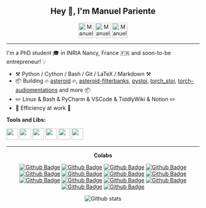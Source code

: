 <div align="center">
<h2>Hey 👋, I'm Manuel Pariente</h2>

[<img align="center" alt="Manuel Pariente | LinkedIn" height="40px" src="https://www.flaticon.com/svg/static/icons/svg/725/725337.svg"/>][linkedin]
[<img align="center" alt="Manuel Pariente | Twitter" height="40px" src="https://user-images.githubusercontent.com/18496796/107147301-8e8dfb80-694d-11eb-9fc6-f935c1754cd9.png"/>][twitter]
[<img align="center" alt="Manuel Pariente | Twitter" height="40px" src="https://external-content.duckduckgo.com/iu/?u=https%3A%2F%2Feducation.usm.my%2Fimages%2FGoogle-Scholar-logo.png&f=1&nofb=1"/>][scholar]


</div>

----

I'm a PhD student 🎓 in INRIA Nancy, France :fr: and soon-to-be entrepreneur! :bulb:

- :hammer_and_pick: Python / Cython / Bash / Git / LaTeX / Markdown :hammer_and_pick:
- :package: Building :fire: [asteroid](https://github.com/asteroid-team/asteroid) :fire:, [asteroid-filterbanks](https://github.com/asteroid-team/asteroid-filterbanks), [pystoi](https://github.com/mpariente/pystoi), [torch_stoi](https://github.com/asteroid-team/pytorch_stoi), [torch-audiomentations](https://github.com/asteroid-team/torch-audiomentations) and more :package:
- :pencil2: Linux & Bash & PyCharm & VSCode & TiddlyWiki & Notion :pencil2:
- :dart: Efficiency at work :dart:

**Tools and Libs:**  

<code><img height="30px" src="https://pytorch.org/assets/images/logo-icon.svg"></code>
<code><img height="30px" src="https://upload.wikimedia.org/wikipedia/commons/thumb/a/ae/Keras_logo.svg/180px-Keras_logo.svg.png"></code>
<code><img height="30px" src="https://numpy.org/images/logos/numpy.svg"></code>
<code><img height="30px" src="https://raw.githubusercontent.com/pandas-dev/pandas/master/web/pandas/static/img/pandas_mark.svg"></code>
<code><img height="30px" src="https://raw.githubusercontent.com/PyTorchLightning/pytorch-lightning/master/docs/source/_images/logos/lightning_icon.svg"></code>
<code><img height="30px" src="https://raw.githubusercontent.com/asteroid-team/asteroid-team.github.io/master/logos/asteroid_phones_dark.svg"></code>

----
<div align="center">
<strong>Colabs</strong>

[![Github Badge](https://img.shields.io/badge/-@asteroidteam-24292e?style=flat&logo=Github&logoColor=white&link=https://github.com/asteroidteam)](https://github.com/asteroid-team)
[![Github Badge](https://img.shields.io/badge/-@popcornell-24292e?style=flat&logo=Github&logoColor=white&link=https://github.com/popcornell)](https://github.com/popcornell)
[![Github Badge](https://img.shields.io/badge/-@jonashaag-24292e?style=flat&logo=Github&logoColor=white&link=https://github.com/jonashaag)](https://github.com/jonashaag)
[![Github Badge](https://img.shields.io/badge/-@JorisCos-24292e?style=flat&logo=Github&logoColor=white&link=https://github.com/JorisCos)](https://github.com/JorisCos)
[![Github Badge](https://img.shields.io/badge/-@julienc-24292e?style=flat&logo=Github&logoColor=white&link=https://github.com/julienc)](https://github.com/julien-c)
[![Github Badge](https://img.shields.io/badge/-@mhucoder-24292e?style=flat&logo=Github&logoColor=white&link=https://github.com/mhucoder)](https://github.com/mhu-coder)
[![Github Badge](https://img.shields.io/badge/-@michelolzam-24292e?style=flat&logo=Github&logoColor=white&link=https://github.com/michelolzam)](https://github.com/michelolzam)
[![Github Badge](https://img.shields.io/badge/-@faroit-24292e?style=flat&logo=Github&logoColor=white&link=https://github.com/faroit)](https://github.com/faroit)
[![Github Badge](https://img.shields.io/badge/-@ssivasankaran-24292e?style=flat&logo=Github&logoColor=white&link=https://github.com/ssivasankaran)](https://github.com/ssivasankaran)
[![Github Badge](https://img.shields.io/badge/-@iver56-24292e?style=flat&logo=Github&logoColor=white&link=https://github.com/iver56)](https://github.com/iver56)
[![Github Badge](https://img.shields.io/badge/-@sw005320-24292e?style=flat&logo=Github&logoColor=white&link=https://github.com/sw005320)](https://github.com/sw005320)
[![Github Badge](https://img.shields.io/badge/-@huggingface-24292e?style=flat&logo=Github&logoColor=white&link=https://github.com/huggingface)](https://github.com/huggingface)
[![Github Badge](https://img.shields.io/badge/-@spatialaudiotools-24292e?style=flat&logo=Github&logoColor=white&link=https://github.com/spatialaudiotools)](https://github.com/spatialaudiotools)
[![Github Badge](https://img.shields.io/badge/-@ircamien-24292e?style=flat&logo=Github&logoColor=white&link=https://github.com/ircamien)](https://github.com/ircamien)
 



![Github stats](https://github-readme-stats.vercel.app/api?username=mpariente&count_private=true&theme=great-gatsby&show_icons=true)

</div>

[linkedin]: https://www.linkedin.com/in/manuel-pariente-2211539b/
[twitter]: https://twitter.com/mnlpariente
[scholar]: https://scholar.google.fr/citations?user=V1TsIH4AAAAJ&hl=en